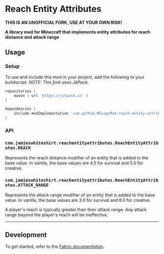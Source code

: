 # Reach Entity Attributes
**THIS IS AN UNOFFICIAL FORK, USE AT YOUR OWN RISK!**

**A library mod for Minecraft that implements entity attributes for reach distance and attack range**

## Usage

### Setup
To use and include this mod in your project, add the following to your buildscript:
*NOTE: This fork uses JitPack.*

```groovy
repositories {
    maven { url 'https://jitpack.io' }
}

dependencies {
    include modImplementation 'com.github.MCLegoMan:reach-entity-attributes:-SNAPSHOT'
}
```

### API

### `com.jamieswhiteshirt.reachentityattributes.ReachEntityAttributes.REACH`
Represents the reach distance modifier of an entity that is added to the base value. In vanilla, the base values are 4.5 for survival and 5.0 for creative.

### `com.jamieswhiteshirt.reachentityattributes.ReachEntityAttributes.ATTACK_RANGE`
Represents the attack range modifier of an entity that is added to the base value. In vanilla, the base values are 3.0 for survival and 6.0 for creative.

A player's reach is typically greater than their attack range. Any attack range beyond the player's reach will be ineffective.

---
## Development

To get started, refer to the [Fabric documentation](https://fabricmc.net/wiki/tutorial:setup).
